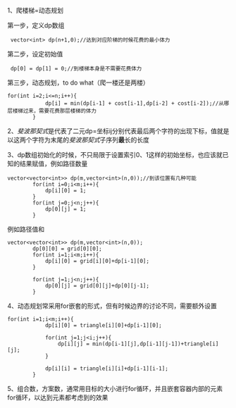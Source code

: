 1、爬楼梯=动态规划

第一步，定义dp数组

```
 vector<int> dp(n+1,0);//达到对应阶梯的时候花费的最小体力
```

第二步，设定初始值

```
 dp[0] = dp[1] = 0;//到楼梯本身是不需要花费体力
```

第三步，动态规划，to do what（爬一楼还是两楼）

```
for(int i=2;i<=n;i++){
            dp[i] = min(dp[i-1] + cost[i-1],dp[i-2] + cost[i-2]);//从哪层楼梯过来，需要花费那层楼梯的体力
        }
```

2、*斐波那契式*是代表了二元dp=坐标ij分别代表最后两个字符的出现下标，值就是以这两个字符为末尾的*斐波那契式*子序列**最**长的长度

3、dp数组初始化的时候，不只局限于设置索引0、1这样的初始坐标，也应该就已知的结果赋值，例如路径数量

```
vector<vector<int>> dp(m,vector<int>(n,0));//到该位置有几种可能
        for(int i=0;i<m;i++){
            dp[i][0] = 1;
        }
        for(int j=0;j<n;j++){
            dp[0][j] = 1;
        }
```

例如路径值和

```
vector<vector<int>> dp(m,vector<int>(n,0));
        dp[0][0] = grid[0][0];
        for(int i=1;i<m;i++){
            dp[i][0] = grid[i][0]+dp[i-1][0];
        }

        for(int j=1;j<n;j++){
            dp[0][j] = grid[0][j]+dp[0][j-1];
        }
```

4、动态规划常采用for嵌套的形式，但有时候边界的讨论不同，需要额外设置

```
for(int i=1;i<m;i++){
            dp[i][0] = triangle[i][0]+dp[i-1][0];
   
            for(int j=1;j<i;j++){
                dp[i][j] = min(dp[i-1][j],dp[i-1][j-1])+triangle[i][j];
            }

            dp[i][i] = triangle[i][i]+dp[i-1][i-1];
        }
```

5、组合数，方案数，通常用目标的大小进行for循环，并且嵌套容器内部的元素for循环，以达到元素都考虑到的效果
